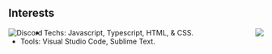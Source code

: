 ## Interests

<a href="https://discord.com/users/236651138747727872" target="_blank">
<img align="left" src="https://lanyard.cnrad.dev/api/348321064738095104?bg=151515&borderRadius=5px" alt="Discord"/>
</a>

<img align='right' src="https://github-readme-stats.vercel.app/api?username=kauexz&show_icons=true&theme=material-palenight&count_private=true">

- Techs: Javascript, Typescript, HTML, & CSS.
- Tools: Visual Studio Code, Sublime Text.

